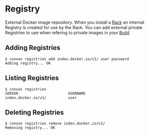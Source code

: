 # Registry

External Docker image repository.  When you install a [Rack](../rack) an internal Registry is created for use by the Rack.  You can add external private Registries to use when refering to private images in your [Build](../app/build.md)

## Adding Registries

    $ convox registries add index.docker.io/v1/ user password
    Adding registry... OK

## Listing Registries

    $ convox registries
    SERVER                       USERNAME
    index.docker.io/v1/          user

## Deleting Registries

    $ convox registries remove index.docker.io/v1/
    Removing registry... OK